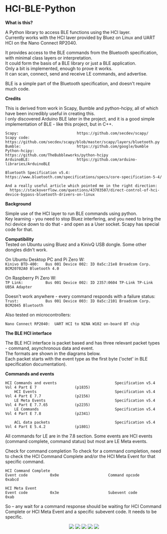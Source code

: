 # HCI-BLE-Python

**What is this?**    

A Python library to access BLE functions using the HCI layer.   
Currently works with the HCI laver provided by Bluez on Linux and UART HCI on the Nano Connect RP2040.   

It provides access to the BLE commands from the Bluetooth specification, with minimal class layers or interpretation.  
It could form the basis of a BLE library or just a BLE application.   
Only a bit is implemented, enough to prove it works.  
It can scan, connect, send and receive LE commands, and advertise.   

BLE is a simple part of the Bluetooth specification, and doesn't require much code.   


**Credits**

This is derived from work in Scapy, Bumble and python-hcipy, all of which have been incredibly useful in creating this.   
I only discovered Arduino BLE later in the project, and it is a good simple implementation of BLE - like this project, but in C++.   

```
Scapy:                          https://github.com/secdev/scapy/
Scapy code:                     https://github.com/secdev/scapy/blob/master/scapy/layers/bluetooth.py
Bumble:                         https://github.com/google/bumble
Python-hcipy:                   https://github.com/TheBubbleworks/python-hcipy
ArduinoBLE:                     https://github.com/arduino-libraries/ArduinoBLE   

Bluetooth Specification v5.4:   https://www.bluetooth.com/specifications/specs/core-specification-5-4/

And a really useful article which pointed me in the right direction: 
  https://stackoverflow.com/questions/43703507/direct-control-of-hci-device-bypass-bluetooth-drivers-on-linux
```

**Background**

Simple use of the HCI layer to run BLE commands using python.      
Key learning - you need to stop Bluez interfering, and you need to bring the hci device down to do that - and open as a User socket.   Scapy has special code for that.


**Compatibility**    
Tested on Ubuntu using Bluez and a KinivQ USB dongle. Some other dongles didn't work.    

On Ubuntu Desktop PC and Pi Zero W:    
```Kinivo BTD-400:   Bus 001 Device 002: ID 0a5c:21e8 Broadcom Corp. BCM20702A0 Bluetooth 4.0 ```  

On Raspberry Pi Zero W:   
```TP Link:          Bus 001 Device 002: ID 2357:0604 TP-Link TP-Link UB5A Adapter ```  

Doesn't work anywhere - every command responds with a failure status:    
```Trust:            Bus 001 Device 003: ID 0a5c:2101 Broadcom Corp. BCM2045 Bluetooth```

Also tested on microcontrollers:

```Nano Connect RP2040:  UART HCI to NINA W102 on-board BT chip```   
  
**The BLE HCI interface**   

The BLE HCI interface is packet based and has three relevant packet types - command, asynchronous data and event.   
The formats are shown in the diagrams below.   
Each packet starts with the event type as the first byte ('octet' in BLE specification documentation).   


**Commands and events**
```
HCI Commands and events                          Specification v5.4  Vol 4 Part E 7                 (p1835)
    HCI Events                                   Specification v5.4  Vol 4 Part E 7.7               (p2156)
    LE Meta Events                               Specification v5.4  Vol 4 Part E 7.7.65            (p2235)
    LE Commands                                  Specification v5.4  Vol 4 Part E 7.8               (p2341)

    ACL data packets                             Specification v5.4  Vol 4 Part E 5.4.2             (p1801)
```
All commands for LE are in the 7.8 section.
Some events are HCI events (command complete, command status) but most are LE Meta events.

Check for command completion
To check for a command completion, need to check the HCI Command Complete and/or the HCI Meta Event for that specific command.

```
HCI Command Complete
Event code          0x0e                      Command opcode           0xabcd

HCI Meta Event                 
Event code          0x3e                      Subevent code            0xab
```
So – any wait for a command response should be waiting for HCI Command Complete or HCI Meta Event and a specific subevent code. It needs to be specific.



<p align="center">
  <img src="https://github.com/paulhamsh/HCI-BLE-Python/blob/main/pictures/HCI Packet Types.jpg" >
  <img src="https://github.com/paulhamsh/HCI-BLE-Python/blob/main/pictures/HCI Command Packet.jpg">
  <img src="https://github.com/paulhamsh/HCI-BLE-Python/blob/main/pictures/HCI Command Opcode.jpg">
  <img src="https://github.com/paulhamsh/HCI-BLE-Python/blob/main/pictures/HCI ACL Packet.jpg">
  <img src="https://github.com/paulhamsh/HCI-BLE-Python/blob/main/pictures/HCI Event Packet.jpg">
</p>

